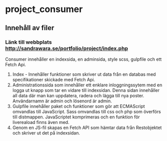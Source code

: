 # project_consumer

## Innehåll av filer

### Länk till webbplats http://sandrawara.se/portfolio/project/index.php

<p> Consumer innehåller en indexsida, en adminsida, style scss, gulpfile och ett Fetch Api.</p>

1. Index - Innehåller funktioner som skriver ut data från en databas med specifikationer skickade med Fetch Api.
2. Administrationssida som innehåller ett enklare inloggningssytem med en logga ut knapp som tar en vidare till indexsidan. 
Denna sidan innehåller all data där man kan uppdatera, radera och lägga till nya poster. Användarnamn är admin och lösenord är admin.
3. Gulpfile innehåller paket och funktioner som gör att ECMAScript omvandlas till JavaScript.
Sass omvandlas till css och php som överförs till distmappen. JavaScriptet komprimeras och en funktion för livereaload finns även med.
4. Genom en JS-fil skapas en Fetch API som hämtar data från Restobjektet och skriver ut det på indexsidan.
